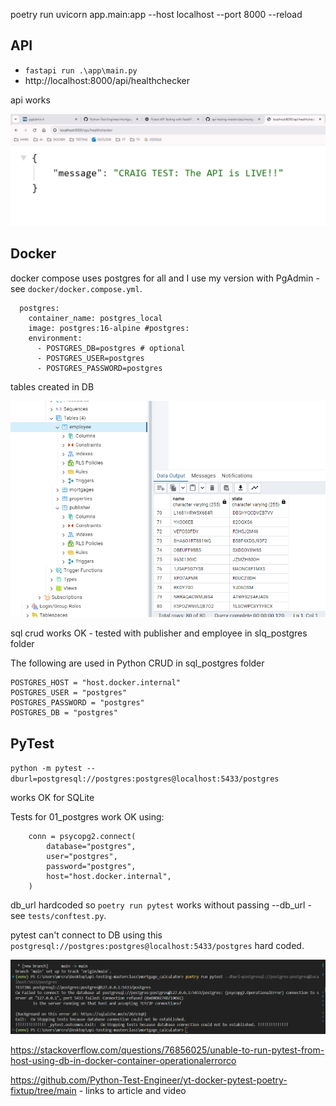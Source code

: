 poetry run uvicorn app.main:app --host localhost --port 8000 --reload

##  API

- `fastapi run .\app\main.py `
- http://localhost:8000/api/healthchecker     

api works

![API HEALTHCHECKER OK](./images/api-healthchecker-OK.png)

## Docker

docker compose uses postgres for all and I use my version with PgAdmin - see `docker/docker.compose.yml`.

```
  postgres:  
    container_name: postgres_local  
    image: postgres:16-alpine #postgres:
    environment:
      - POSTGRES_DB=postgres # optional
      - POSTGRES_USER=postgres
      - POSTGRES_PASSWORD=postgres
```

tables created in DB

![TABLES CREATED](./images/pgadmin.png)

sql crud works OK - tested with publisher and employee in slq_postgres folder

The following are used in Python CRUD in sql_postgres folder

```
POSTGRES_HOST = "host.docker.internal"
POSTGRES_USER = "postgres"
POSTGRES_PASSWORD = "postgres"
POSTGRES_DB = "postgres"
```

## PyTest

`python -m pytest --dburl=postgresql://postgres:postgres@localhost:5433/postgres`

works OK for SQLite

Tests for 01_postgres work OK using:

```
    conn = psycopg2.connect(
        database="postgres",
        user="postgres",
        password="postgres",
        host="host.docker.internal",
    )
```

db_url hardcoded so `poetry run pytest` works without passing --db_url - see `tests/conftest.py`.

pytest can't connect to DB using this `postgresql://postgres:postgres@localhost:5433/postgres` hard coded.

![PYTEST CANNOT CONNECT TO DB](./images/pytest.png)

https://stackoverflow.com/questions/76856025/unable-to-run-pytest-from-host-using-db-in-docker-container-operationalerrorco

https://github.com/Python-Test-Engineer/yt-docker-pytest-poetry-fixtup/tree/main - links to article and video

